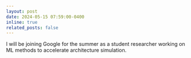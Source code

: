 ```yaml
---
layout: post
date: 2024-05-15 07:59:00-0400
inline: true
related_posts: false
---
```


I will be joining Google for the summer as a student researcher working on ML methods to accelerate architecture simulation. 
